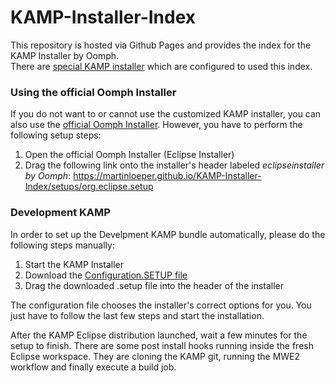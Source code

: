 # KAMP-Installer-Index
This repository is hosted via Github Pages and provides the index for the KAMP Installer by Oomph.   
There are [special KAMP installer](https://github.com/MartinLoeper/KAMP-Windows-Installer) which are configured to used this index. 

### Using the official Oomph Installer
If you do not want to or cannot use the customized KAMP installer, you can also use the [official Oomph Installer](https://wiki.eclipse.org/Eclipse_Installer). However, you have to perform the following setup steps:
1. Open the official Oomph Installer (Eclipse Installer)
2. Drag the following link onto the installer's header labeled *eclipseinstaller by Oomph*: https://martinloeper.github.io/KAMP-Installer-Index/setups/org.eclipse.setup

### Development KAMP
In order to set up the Develpment KAMP bundle automatically, please do the following steps manually:

1. Start the KAMP Installer
2. Download the [Configuration.SETUP file](https://raw.githubusercontent.com/MartinLoeper/KAMP-Installer-Index/master/setups/configuration.setup)
3. Drag the downloaded .setup file into the header of the installer

The configuration file chooses the installer's correct options for you. You just have to follow the last few steps and start the installation.

After the KAMP Eclipse distribution launched, wait a few minutes for the setup to finish. There are some post install hooks running inside the fresh Eclipse workspace. They are cloning the KAMP git, running the MWE2 workflow and finally execute a build job.
